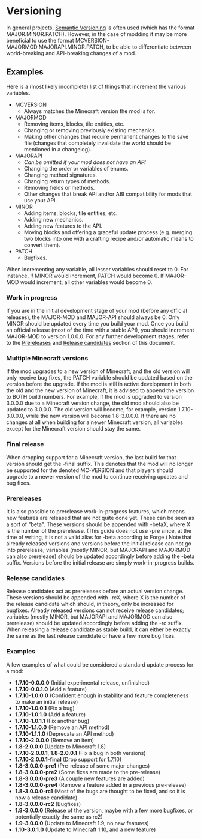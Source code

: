 # Versioning
In general projects, [Semantic Versioning](http://semver.org/) is often used (which has the format MAJOR.MINOR.PATCH). However, in the case of modding it may be more beneficial to use the format MCVERSION-MAJORMOD.MAJORAPI.MINOR.PATCH, to be able to differentiate between world-breaking and API-breaking changes of a mod.

## Examples
Here is a (most likely incomplete) list of things that increment the various variables.
+ MCVERSION
	+ Always matches the Minecraft version the mod is for.
+ MAJORMOD
	+ Removing items, blocks, tile entities, etc.
	+ Changing or removing previously existing mechanics.
	+ Making other changes that require permanent changes to the save file (changes that completely invalidate the world should be mentioned in a changelog).
+ MAJORAPI
	+ _Can be omitted if your mod does not have an API_
	+ Changing the order or variables of enums.
	+ Changing method signatures.
	+ Changing return types of methods.
	+ Removing fields or methods.
	+ Other changes that break API and/or ABI compatibility for mods that use your API.
+ MINOR
	+ Adding items, blocks, tile entities, etc.
	+ Adding new mechanics.
	+ Adding new features to the API.
	+ Moving blocks and offering a graceful update process (e.g. merging two blocks into one with a crafting recipe and/or automatic means to convert them).
+ PATCH
	+ Bugfixes.

When incrementing any variable, all lesser variables should reset to 0. For instance, if MINOR would increment, PATCH would become 0. If MAJOR-MOD would increment, all other variables would become 0.

### Work in progress
If you are in the initial development stage of your mod (before any official releases), the MAJOR-MOD and MAJOR-API should always be 0. Only MINOR should be updated every time you build your mod. Once you build an official release (most of the time with a stable API), you should increment MAJOR-MOD to version 1.0.0.0. For any further development stages, refer to the [Prereleases](#prereleases) and [Release candidates](#release-candidates) section of this document.

### Multiple Minecraft versions
If the mod upgrades to a new version of Minecraft, and the old version will only receive bug fixes, the PATCH variable should be updated based on the version before the upgrade. If the mod is still in active development in both the old and the new version of Minecraft, it is advised to append the version to BOTH build numbers. For example, if the mod is upgraded to version 3.0.0.0 due to a Minecraft version change, the old mod should also be updated to 3.0.0.0. The old version will become, for example, version 1.7.10-3.0.0.0, while the new version will become 1.8-3.0.0.0. If there are no changes at all when building for a newer Minecraft version, all variables except for the Minecraft version should stay the same.

### Final release
When dropping support for a Minecraft version, the last build for that version should get the -final suffix. This denotes that the mod will no longer be supported for the denoted MC-VERSION and that players should upgrade to a newer version of the mod to continue receiving updates and bug fixes.

### Prereleases
It is also possible to prerelease work-in-progress features, which means new features are released that are not quite done yet. These can be seen as a sort of "beta". These versions should be appended with -betaX, where X is the number of the prerelease. (This guide does not use -pre since, at the time of writing, it is not a valid alias for -beta according to Forge.) Note that already released versions and versions before the initial release can not go into prerelease; variables (mostly MINOR, but MAJORAPI and MAJORMOD can also prerelease) should be updated accordingly before adding the -beta suffix. Versions before the initial release are simply work-in-progress builds.

### Release candidates
Release candidates act as prereleases before an actual version change. These versions should be appended with -rcX, where X is the number of the release candidate which should, in theory, only be increased for bugfixes. Already released versions can not receive release candidates; variables (mostly MINOR, but MAJORAPI and MAJORMOD can also prerelease)  should be updated accordingly before adding the -rc suffix. When releasing a release candidate as stable build, it can either be exactly the same as the last release candidate or have a few more bug fixes.

### Examples
A few examples of what could be considered a standard update process for a mod:
 - **1.7.10-0.0.0.0** (Initial experimental release, unfinished)
 - **1.7.10-0.0.1.0** (Add a feature)
 - **1.7.10-1.0.0.0** (Confident enough in stability and feature completeness to make an initial release)
 - **1.7.10-1.0.0.1** (Fix a bug)
 - **1.7.10-1.0.1.0** (Add a feature)
 - **1.7.10-1.0.1.1** (Fix another bug)
 - **1.7.10-1.1.0.0** (Remove an API method)
 - **1.7.10-1.1.1.0** (Deprecate an API method)
 - **1.7.10-2.0.0.0** (Remove an item)
 - **1.8-2.0.0.0** (Update to Minecraft 1.8)
 - **1.7.10-2.0.0.1**, **1.8-2.0.0.1** (Fix a bug in both versions)
 - **1.7.10-2.0.0.1-final** (Drop support for 1.7.10)
 - **1.8-3.0.0.0-pre1** (Pre-release of some major changes)
 - **1.8-3.0.0.0-pre2** (Some fixes are made to the pre-release)
 - **1.8-3.0.0.0-pre3** (A couple new features are added)
 - **1.8-3.0.0.0-pre4** (Remove a feature added in a previous pre-release)
 - **1.8-3.0.0.0-rc1** (Most of the bugs are thought to be fixed, and so it is now a release candidate)
 - **1.8-3.0.0.0-rc2** (Bugfixes)
 - **1.8-3.0.0.0** (Release of the version, maybe with a few more bugfixes, or potentially exactly the same as rc2)
 - **1.9-3.0.0.0** (Update to Minecraft 1.9, no new features)
 - **1.10-3.0.1.0** (Update to Minecraft 1.10, and a new feature)